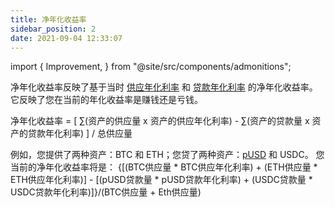 ```yaml
---
title: 净年化收益率
sidebar_position: 2
date: 2021-09-04 12:33:07
---
```


import { Improvement, } from "@site/src/components/admonitions";

<Improvement msg="better math formula: https://docusaurus.io/docs/markdown-features/math-equations"/>

净年化收益率反映了基于当时 [供应年化利率](./glossary) 和 [贷款年化利率](./glossary) 的净年化收益率。 它反映了您在当前的年化收益率是赚钱还是亏钱。

净年化收益率 = [ ∑(资产的供应量 x 资产的供应年化利率) - ∑(资产的贷款量 x 资产的贷款年化利率) ] / 总供应量

例如，您提供了两种资产：BTC 和 ETH；您贷了两种资产：[pUSD](/docs/leaf/pusd) 和 USDC。 您当前的净年化收益率将是：
{[(BTC供应量 * BTC供应年化利率) + (ETH供应量 * ETH供应年化利率)] - [(pUSD贷款量 * pUSD贷款年化利率) + (USDC贷款量 * USDC贷款年化利率)]}/(BTC供应量 + Eth供应量)
